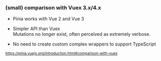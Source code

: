 ### (small) comparison with Vuex 3.x/4.x


- Pinia works with Vue 2 and Vue 3

- Simpler API than Vuex<br>Mutations no longer exist, often perceived as extremely verbose.

- No need to create custom complex wrappers to support TypeScript

<small>https://pinia.vuejs.org/introduction.html#comparison-with-vuex</small>


<aside class="notes">
</aside>
